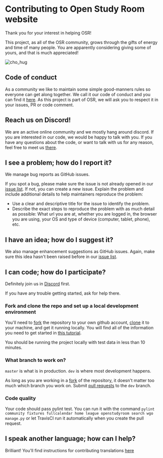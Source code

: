 # Contributing to Open Study Room website

Thank you for your interest in helping OSR!

This project, as all of the OSR community, grows through the gifts of energy and time of many people.
You are apparently considering giving some of yours, and that is much appreciated!

![cho_hug](https://cdn.discordapp.com/attachments/430062036903395329/444192620504416268/WroCzKKKj7o.png)

## Code of conduct
As a community we like to maintain some simple good-manners rules so everyone can get along together.
We call it our code of conduct and you can find it [here](https://openstudyroom.org/code-conduct/).
As this project is part of OSR, we will ask you to respect it in your issues, PR or code comment.

## Reach us on Discord!
We are an active online community and we mostly hang around discord.
If you are interested in our code, we would be happy to talk with you.
If you have any questions about the code, or want to talk with us for any reason, feel free to meet us [there](https://discord.gg/7sbMHyC).

## I see a problem; how do I report it?
We manage bug reports as GitHub issues.

If you spot a bug, please make sure the issue is not already opened in our [issue list](https://github.com/climu/openstudyroom/issues?q=is%3Aissue+is%3Aopen+label%3Abug).
If not, you can create a new issue.
Explain the problem and include additional details to help maintainers reproduce the problem:
* Use a clear and descriptive title for the issue to identify the problem.
* Describe the exact steps to reproduce the problem with as much detail as possible: What url you are at, whether you are logged in, the browser you are using, your OS and type of device (computer, tablet, phone), etc.

## I have an idea; how do I suggest it?
We also manage enhancement suggestions as GitHub issues.
Again, make sure this idea hasn't been raised before in our [issue list](https://github.com/climu/openstudyroom/issues?q=is%3Aissue+is%3Aopen+label%3Aenhancement).

## I can code; how do I participate?

Definitely join us in [Discord](https://discord.gg/7sbMHyC) first.

If you have any trouble getting started, ask for help there.

### Fork and clone the repo and set up a local development environment
You'll need to [fork](https://help.github.com/articles/fork-a-repo/) the repository to your own github account, [clone](https://help.github.com/articles/cloning-a-repository/) it to your machine, and get it running locally.
You will find all of the information you need to get started in [this tutorial](/docs/getting_started.md).

You should be running the project locally with test data in less than 10 minutes.

### What branch to work on?
`master` is what is in production.
`dev` is where most development happens.

As long as you are working in a [fork](https://help.github.com/articles/fork-a-repo/) of the repository, it doesn't matter too much which branch you work on.
Submit [pull requests](https://help.github.com/articles/creating-a-pull-request/) to the `dev` branch.

### Code quality
Your code should pass pylint test.
You can run it with the command `pylint community fixtures fullcalendar home league openstudyroom search wgo manage.py`
or let TravisCI run it automatically when you create the pull request.

## I speak another language; how can I help?

Brilliant! You'll find instructions for contributing translations [here](/docs/translation.md)